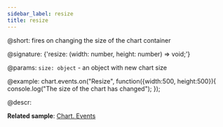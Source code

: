 ```yaml
---
sidebar_label: resize
title: resize
---          
```


@short: fires on changing the size of the chart container

@signature: {'resize: (width: number, height: number) => void;'}

@params:
`size: object` - an object with new chart size

@example:
chart.events.on("Resize", function({width:500, height:500}){
    console.log("The size of the chart has changed");
});

@descr:


**Related sample**: [Chart. Events](https://snippet.dhtmlx.com/a1b9yfwo)
